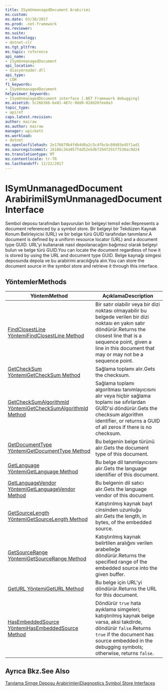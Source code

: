 ```yaml
---
title: ISymUnmanagedDocument Arabirimi
ms.custom: 
ms.date: 03/30/2017
ms.prod: .net-framework
ms.reviewer: 
ms.suite: 
ms.technology:
- dotnet-clr
ms.tgt_pltfrm: 
ms.topic: reference
api_name:
- ISymUnmanagedDocument
api_location:
- diasymreader.dll
api_type:
- COM
f1_keywords:
- ISymUnmanagedDocument
helpviewer_keywords:
- ISymUnmanagedDocument interface [.NET Framework debugging]
ms.assetid: 5c26b366-6e81-467c-9dd0-02dd26fee0a3
topic_type:
- apiref
caps.latest.revision: 
author: mairaw
ms.author: mairaw
manager: wpickett
ms.workload:
- dotnet
ms.openlocfilehash: 2e176679b4fdb4d0a2c5c4fbcbc09403e45f1ad1
ms.sourcegitcommit: 16186c34a957fdd52e5db7294f291f7530ac9d24
ms.translationtype: MT
ms.contentlocale: tr-TR
ms.lasthandoff: 12/22/2017
---
```

# <a name="isymunmanageddocument-interface"></a><span data-ttu-id="ad123-102">ISymUnmanagedDocument Arabirimi</span><span class="sxs-lookup"><span data-stu-id="ad123-102">ISymUnmanagedDocument Interface</span></span>
<span data-ttu-id="ad123-103">Sembol deposu tarafından başvurulan bir belgeyi temsil eder.</span><span class="sxs-lookup"><span data-stu-id="ad123-103">Represents a document referenced by a symbol store.</span></span> <span data-ttu-id="ad123-104">Bir belgeyi bir Tekdüzen Kaynak Konum Belirleyicisi (URL) ve bir belge türü GUID tarafından tanımlanır.</span><span class="sxs-lookup"><span data-stu-id="ad123-104">A document is defined by a uniform resource locator (URL) and a document type GUID.</span></span> <span data-ttu-id="ad123-105">URL'yi kullanarak nasıl depolanacağını bağımsız olarak belgeyi bulun ve belge türü GUID.</span><span class="sxs-lookup"><span data-stu-id="ad123-105">You can locate the document regardless of how it is stored by using the URL and document type GUID.</span></span> <span data-ttu-id="ad123-106">Belge kaynağı simgesi deposunda depola ve bu arabirimi aracılığıyla alın.</span><span class="sxs-lookup"><span data-stu-id="ad123-106">You can store the document source in the symbol store and retrieve it through this interface.</span></span>  
  
## <a name="methods"></a><span data-ttu-id="ad123-107">Yöntemler</span><span class="sxs-lookup"><span data-stu-id="ad123-107">Methods</span></span>  
  
|<span data-ttu-id="ad123-108">Yöntem</span><span class="sxs-lookup"><span data-stu-id="ad123-108">Method</span></span>|<span data-ttu-id="ad123-109">Açıklama</span><span class="sxs-lookup"><span data-stu-id="ad123-109">Description</span></span>|  
|------------|-----------------|  
|[<span data-ttu-id="ad123-110">FindClosestLine Yöntemi</span><span class="sxs-lookup"><span data-stu-id="ad123-110">FindClosestLine Method</span></span>](../../../../docs/framework/unmanaged-api/diagnostics/isymunmanageddocument-findclosestline-method.md)|<span data-ttu-id="ad123-111">Bir satır olabilir veya bir dizi noktası olmayabilir bu belgede verilen bir dizi noktası en yakın satır döndürür.</span><span class="sxs-lookup"><span data-stu-id="ad123-111">Returns the closest line that is a sequence point, given a line in this document that may or may not be a sequence point.</span></span>|  
|[<span data-ttu-id="ad123-112">GetCheckSum Yöntemi</span><span class="sxs-lookup"><span data-stu-id="ad123-112">GetCheckSum Method</span></span>](../../../../docs/framework/unmanaged-api/diagnostics/isymunmanageddocument-getchecksum-method.md)|<span data-ttu-id="ad123-113">Sağlama toplamı alır.</span><span class="sxs-lookup"><span data-stu-id="ad123-113">Gets the checksum.</span></span>|  
|[<span data-ttu-id="ad123-114">GetCheckSumAlgorithmId Yöntemi</span><span class="sxs-lookup"><span data-stu-id="ad123-114">GetCheckSumAlgorithmId Method</span></span>](../../../../docs/framework/unmanaged-api/diagnostics/isymunmanageddocument-getchecksumalgorithmid-method.md)|<span data-ttu-id="ad123-115">Sağlama toplamı algoritması tanımlayıcısını alır veya hiçbir sağlama toplamı ise sıfırlardan GUİD'si döndürür.</span><span class="sxs-lookup"><span data-stu-id="ad123-115">Gets the checksum algorithm identifier, or returns a GUID of all zeros if there is no checksum.</span></span>|  
|[<span data-ttu-id="ad123-116">GetDocumentType Yöntemi</span><span class="sxs-lookup"><span data-stu-id="ad123-116">GetDocumentType Method</span></span>](../../../../docs/framework/unmanaged-api/diagnostics/isymunmanageddocument-getdocumenttype-method.md)|<span data-ttu-id="ad123-117">Bu belgenin belge türünü alır.</span><span class="sxs-lookup"><span data-stu-id="ad123-117">Gets the document type of this document.</span></span>|  
|[<span data-ttu-id="ad123-118">GetLanguage Yöntemi</span><span class="sxs-lookup"><span data-stu-id="ad123-118">GetLanguage Method</span></span>](../../../../docs/framework/unmanaged-api/diagnostics/isymunmanageddocument-getlanguage-method.md)|<span data-ttu-id="ad123-119">Bu belge dil tanımlayıcısını alır.</span><span class="sxs-lookup"><span data-stu-id="ad123-119">Gets the language identifier of this document.</span></span>|  
|[<span data-ttu-id="ad123-120">GetLanguageVendor Yöntemi</span><span class="sxs-lookup"><span data-stu-id="ad123-120">GetLanguageVendor Method</span></span>](../../../../docs/framework/unmanaged-api/diagnostics/isymunmanageddocument-getlanguagevendor-method.md)|<span data-ttu-id="ad123-121">Bu belgenin dil satıcı alır.</span><span class="sxs-lookup"><span data-stu-id="ad123-121">Gets the language vendor of this document.</span></span>|  
|[<span data-ttu-id="ad123-122">GetSourceLength Yöntemi</span><span class="sxs-lookup"><span data-stu-id="ad123-122">GetSourceLength Method</span></span>](../../../../docs/framework/unmanaged-api/diagnostics/isymunmanageddocument-getsourcelength-method.md)|<span data-ttu-id="ad123-123">Katıştırılmış kaynak bayt cinsinden uzunluğu alır.</span><span class="sxs-lookup"><span data-stu-id="ad123-123">Gets the length, in bytes, of the embedded source.</span></span>|  
|[<span data-ttu-id="ad123-124">GetSourceRange Yöntemi</span><span class="sxs-lookup"><span data-stu-id="ad123-124">GetSourceRange Method</span></span>](../../../../docs/framework/unmanaged-api/diagnostics/isymunmanageddocument-getsourcerange-method.md)|<span data-ttu-id="ad123-125">Katıştırılmış kaynak belirtilen aralığını verilen arabelleğe döndürür.</span><span class="sxs-lookup"><span data-stu-id="ad123-125">Returns the specified range of the embedded source into the given buffer.</span></span>|  
|[<span data-ttu-id="ad123-126">GetURL Yöntemi</span><span class="sxs-lookup"><span data-stu-id="ad123-126">GetURL Method</span></span>](../../../../docs/framework/unmanaged-api/diagnostics/isymunmanageddocument-geturl-method.md)|<span data-ttu-id="ad123-127">Bu belge için URL'yi döndürür.</span><span class="sxs-lookup"><span data-stu-id="ad123-127">Returns the URL for this document.</span></span>|  
|[<span data-ttu-id="ad123-128">HasEmbeddedSource Yöntemi</span><span class="sxs-lookup"><span data-stu-id="ad123-128">HasEmbeddedSource Method</span></span>](../../../../docs/framework/unmanaged-api/diagnostics/isymunmanageddocument-hasembeddedsource-method.md)|<span data-ttu-id="ad123-129">Döndürür `true` hata ayıklama simgeleri; katıştırılmış kaynak belge varsa, aksi takdirde, döndürür `false`.</span><span class="sxs-lookup"><span data-stu-id="ad123-129">Returns `true` if the document has source embedded in the debugging symbols; otherwise, returns `false`.</span></span>|  
  
## <a name="see-also"></a><span data-ttu-id="ad123-130">Ayrıca Bkz.</span><span class="sxs-lookup"><span data-stu-id="ad123-130">See Also</span></span>  
 [<span data-ttu-id="ad123-131">Tanılama Simge Deposu Arabirimleri</span><span class="sxs-lookup"><span data-stu-id="ad123-131">Diagnostics Symbol Store Interfaces</span></span>](../../../../docs/framework/unmanaged-api/diagnostics/diagnostics-symbol-store-interfaces.md)
